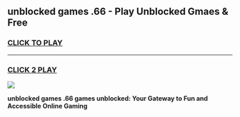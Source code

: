 
## unblocked games .66 - Play Unblocked Gmaes & Free
<h3>
<a href="https://news.freeplayer.one?title=unblocked_games_.66&ref=16F">CLICK TO PLAY</a></h3>
<hr>

<h3>
<a href="https://news.freeplayer.one?title=unblocked_games_.66&ref=16F">CLICK 2 PLAY</a>
  
</h3>

<a href="https://news.freeplayer.one?title=unblocked_games_.66&ref=16F/"><img src="https://clearcache.store/games.png"></a>


**unblocked games .66 games unblocked: Your Gateway to Fun and Accessible Online Gaming**
